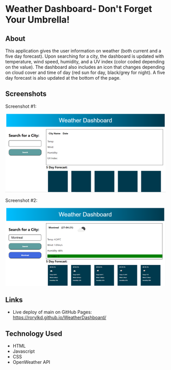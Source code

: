 # Weather Dashboard- Don't Forget Your Umbrella!

## About

This application gives the user information on weather (both current and a five day forecast). Upon searching for a city, the dashboard is updated with temperature, wind speed, humidity, and a UV index (color coded depending on the value). The dashboard also includes an icon that changes depending on cloud cover and time of day (red sun for day, black/grey for night). A five day forecast is also updated at the bottom of the page. 

## Screenshots

Screenshot #1:

![Screenshot #1:](WeatherDashScreenshot1.png)

Screenshot #2:

![Screenshot #2](WeatherDashScreenshot2.png)


## Links

- Live deploy of main on GitHub Pages: https://rorylkd.github.io/WeatherDashboard/ 


## Technology Used

- HTML
- Javascript
- CSS
- OpenWeather API





